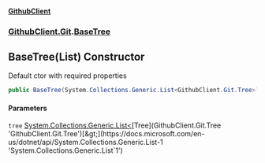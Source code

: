 #### [GithubClient](index 'index')
### [GithubClient.Git](GithubClient.Git 'GithubClient.Git').[BaseTree](GithubClient.Git.BaseTree 'GithubClient.Git.BaseTree')

## BaseTree(List<Tree>) Constructor

Default ctor with required properties

```csharp
public BaseTree(System.Collections.Generic.List<GithubClient.Git.Tree>? tree);
```
#### Parameters

<a name='GithubClient.Git.BaseTree.BaseTree(System.Collections.Generic.List_GithubClient.Git.Tree_).tree'></a>

`tree` [System.Collections.Generic.List&lt;](https://docs.microsoft.com/en-us/dotnet/api/System.Collections.Generic.List-1 'System.Collections.Generic.List`1')[Tree](GithubClient.Git.Tree 'GithubClient.Git.Tree')[&gt;](https://docs.microsoft.com/en-us/dotnet/api/System.Collections.Generic.List-1 'System.Collections.Generic.List`1')